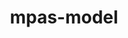 ---
title: "mpas-model"
layout: cache
categories: [package, develop-2025-04-27]
meta: {"compilers": ["gcc@12.4.0"], "num_specs": 1, "num_specs_by_stack": {"aws-pcluster-neoverse_v1": 1, "root": 1}, "oss": ["amzn2"], "platforms": ["linux"], "stacks": ["aws-pcluster-neoverse_v1", "root"], "targets": ["neoverse_v1"], "versions": ["7.3"]}
spec_details: [{"compiler": "gcc@12.4.0", "hash": "5mm57h2xr2thptgfjgte35w4fduvkxvd", "os": "amzn2", "platform": "linux", "size": "-", "stacks": ["aws-pcluster-neoverse_v1", "root"], "target": "neoverse_v1", "variants": ["build_system=makefile", "make_target=none", "precision=single"], "versions": ["7.3"]}]
---